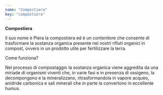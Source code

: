 ```yaml
---
name: "Compostiera"
key: "compostiera"
---
```


**Compostiera**

Il suo nome è Piera la compostiera ed è un contenitore che consente di
trasformare la sostanza organica presente nei nostri rifiuti organici in
compost, ovvero in un prodotto utile per fertilizzare la terra.

Come funziona?

Nel processo di compostaggio la sostanza organica viene aggredita da
una miriade di organismi viventi che, in varie fasi e in presenza di
ossigeno, la decompongono e la mineralizzano, ritrasformandola in vapore
acqueo, anidride carbonica e sali minerali che in parte la convertono in
eccellente humus.
